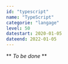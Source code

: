 ```yaml
---
id: "typescript"
name: "TypeScript"
categorie: "langage"
level: 50
datestart: 2020-01-05
dateend: 2022-01-05
---
```


** _To be done_ **